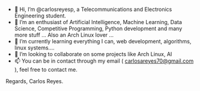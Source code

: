 - 👋 Hi, I’m @carlosreyesp, a Telecommunications and Electronics Engineering student.
- 👀 I’m an enthusiast of Artificial Intelligence, Machine Learning, Data Science, Competitive Programming, Python development and many more stuff ... Also an Arch Linux lover ...
- 🌱 I’m currently learning everything I can, web development, algorithms, linux systems....
- 💞️ I’m looking to collaborate on some projects like Arch Linux, AI
- 📫 You can be in contact through my email ( carlosareyes70@gmail.com ), feel free to contact me.

Regards, Carlos Reyes.
<!---
CarlosReyesARCH/CarlosReyesARCH is a ✨ special ✨ repository because its `README.md` (this file) appears on your GitHub profile.
You can click the Preview link to take a look at your changes.
--->
